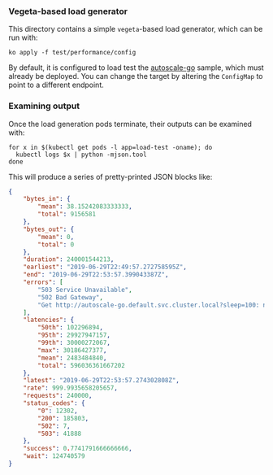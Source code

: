### Vegeta-based load generator

This directory contains a simple `vegeta`-based load generator, which can be run
with:

```shell
ko apply -f test/performance/config
```

By default, it is configured to load test the [autoscale-go](https://github.com/knative/docs/tree/master/docs/serving/samples/autoscale-go)
sample, which must already be deployed.  You can change the target by altering the `ConfigMap` to point to a different endpoint.

### Examining output

Once the load generation pods terminate, their outputs can be examined with:

```shell
for x in $(kubectl get pods -l app=load-test -oname); do
  kubectl logs $x | python -mjson.tool
done
```

This will produce a series of pretty-printed JSON blocks like:

```json
{
    "bytes_in": {
        "mean": 38.15242083333333,
        "total": 9156581
    },
    "bytes_out": {
        "mean": 0,
        "total": 0
    },
    "duration": 240001544213,
    "earliest": "2019-06-29T22:49:57.272758595Z",
    "end": "2019-06-29T22:53:57.399043387Z",
    "errors": [
        "503 Service Unavailable",
        "502 Bad Gateway",
        "Get http://autoscale-go.default.svc.cluster.local?sleep=100: net/http: request canceled (Client.Timeout exceeded while awaiting headers)"
    ],
    "latencies": {
        "50th": 102296894,
        "95th": 29927947157,
        "99th": 30000272067,
        "max": 30186427377,
        "mean": 2483484840,
        "total": 596036361667202
    },
    "latest": "2019-06-29T22:53:57.274302808Z",
    "rate": 999.9935658205657,
    "requests": 240000,
    "status_codes": {
        "0": 12302,
        "200": 185803,
        "502": 7,
        "503": 41888
    },
    "success": 0.7741791666666666,
    "wait": 124740579
}
```

